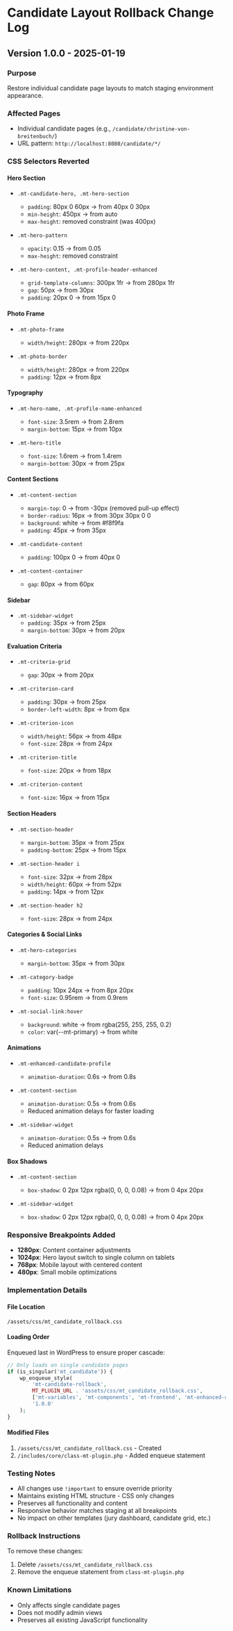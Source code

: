 # Candidate Layout Rollback Change Log

## Version 1.0.0 - 2025-01-19

### Purpose
Restore individual candidate page layouts to match staging environment appearance.

### Affected Pages
- Individual candidate pages (e.g., `/candidate/christine-von-breitenbuch/`)
- URL pattern: `http://localhost:8080/candidate/*/`

### CSS Selectors Reverted

#### Hero Section
- `.mt-candidate-hero, .mt-hero-section`
  - `padding`: 80px 0 60px → from 40px 0 30px
  - `min-height`: 450px → from auto
  - `max-height`: removed constraint (was 400px)
  
- `.mt-hero-pattern`
  - `opacity`: 0.15 → from 0.05
  - `max-height`: removed constraint

- `.mt-hero-content, .mt-profile-header-enhanced`
  - `grid-template-columns`: 300px 1fr → from 280px 1fr
  - `gap`: 50px → from 30px
  - `padding`: 20px 0 → from 15px 0

#### Photo Frame
- `.mt-photo-frame`
  - `width/height`: 280px → from 220px

- `.mt-photo-border`
  - `width/height`: 280px → from 220px
  - `padding`: 12px → from 8px

#### Typography
- `.mt-hero-name, .mt-profile-name-enhanced`
  - `font-size`: 3.5rem → from 2.8rem
  - `margin-bottom`: 15px → from 10px

- `.mt-hero-title`
  - `font-size`: 1.6rem → from 1.4rem
  - `margin-bottom`: 30px → from 25px

#### Content Sections
- `.mt-content-section`
  - `margin-top`: 0 → from -30px (removed pull-up effect)
  - `border-radius`: 16px → from 30px 30px 0 0
  - `background`: white → from #f8f9fa
  - `padding`: 45px → from 35px

- `.mt-candidate-content`
  - `padding`: 100px 0 → from 40px 0

- `.mt-content-container`
  - `gap`: 80px → from 60px

#### Sidebar
- `.mt-sidebar-widget`
  - `padding`: 35px → from 25px
  - `margin-bottom`: 30px → from 20px

#### Evaluation Criteria
- `.mt-criteria-grid`
  - `gap`: 30px → from 20px

- `.mt-criterion-card`
  - `padding`: 30px → from 25px
  - `border-left-width`: 8px → from 6px

- `.mt-criterion-icon`
  - `width/height`: 56px → from 48px
  - `font-size`: 28px → from 24px

- `.mt-criterion-title`
  - `font-size`: 20px → from 18px

- `.mt-criterion-content`
  - `font-size`: 16px → from 15px

#### Section Headers
- `.mt-section-header`
  - `margin-bottom`: 35px → from 25px
  - `padding-bottom`: 25px → from 15px

- `.mt-section-header i`
  - `font-size`: 32px → from 28px
  - `width/height`: 60px → from 52px
  - `padding`: 14px → from 12px

- `.mt-section-header h2`
  - `font-size`: 28px → from 24px

#### Categories & Social Links
- `.mt-hero-categories`
  - `margin-bottom`: 35px → from 30px

- `.mt-category-badge`
  - `padding`: 10px 24px → from 8px 20px
  - `font-size`: 0.95rem → from 0.9rem

- `.mt-social-link:hover`
  - `background`: white → from rgba(255, 255, 255, 0.2)
  - `color`: var(--mt-primary) → from white

#### Animations
- `.mt-enhanced-candidate-profile`
  - `animation-duration`: 0.6s → from 0.8s

- `.mt-content-section`
  - `animation-duration`: 0.5s → from 0.6s
  - Reduced animation delays for faster loading

- `.mt-sidebar-widget`
  - `animation-duration`: 0.5s → from 0.6s
  - Reduced animation delays

#### Box Shadows
- `.mt-content-section`
  - `box-shadow`: 0 2px 12px rgba(0, 0, 0, 0.08) → from 0 4px 20px

- `.mt-sidebar-widget`
  - `box-shadow`: 0 2px 12px rgba(0, 0, 0, 0.08) → from 0 4px 20px

### Responsive Breakpoints Added
- **1280px**: Content container adjustments
- **1024px**: Hero layout switch to single column on tablets
- **768px**: Mobile layout with centered content
- **480px**: Small mobile optimizations

### Implementation Details

#### File Location
`/assets/css/mt_candidate_rollback.css`

#### Loading Order
Enqueued last in WordPress to ensure proper cascade:
```php
// Only loads on single candidate pages
if (is_singular('mt_candidate')) {
    wp_enqueue_style(
        'mt-candidate-rollback',
        MT_PLUGIN_URL . 'assets/css/mt_candidate_rollback.css',
        ['mt-variables', 'mt-components', 'mt-frontend', 'mt-enhanced-candidate-profile'],
        '1.0.0'
    );
}
```

#### Modified Files
1. `/assets/css/mt_candidate_rollback.css` - Created
2. `/includes/core/class-mt-plugin.php` - Added enqueue statement

### Testing Notes
- All changes use `!important` to ensure override priority
- Maintains existing HTML structure - CSS only changes
- Preserves all functionality and content
- Responsive behavior matches staging at all breakpoints
- No impact on other templates (jury dashboard, candidate grid, etc.)

### Rollback Instructions
To remove these changes:
1. Delete `/assets/css/mt_candidate_rollback.css`
2. Remove the enqueue statement from `class-mt-plugin.php`

### Known Limitations
- Only affects single candidate pages
- Does not modify admin views
- Preserves all existing JavaScript functionality